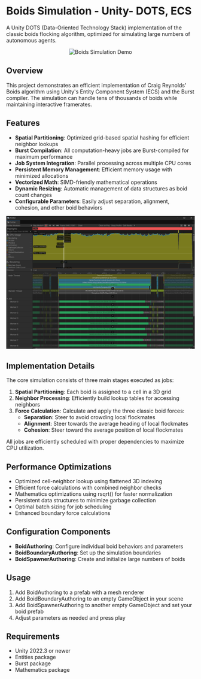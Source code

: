  
# Boids Simulation - Unity- DOTS, ECS

A Unity DOTS (Data-Oriented Technology Stack) implementation of the classic boids flocking algorithm, optimized for simulating large numbers of autonomous agents.

<p align="center">
  <img src="Images/Boids.gif" alt="Boids Simulation Demo">
</p>

## Overview

This project demonstrates an efficient implementation of Craig Reynolds' Boids algorithm using Unity's Entity Component System (ECS) and the Burst compiler. The simulation can handle tens of thousands of boids while maintaining interactive framerates.

## Features

- **Spatial Partitioning**: Optimized grid-based spatial hashing for efficient neighbor lookups
- **Burst Compilation**: All computation-heavy jobs are Burst-compiled for maximum performance
- **Job System Integration**: Parallel processing across multiple CPU cores
- **Persistent Memory Management**: Efficient memory usage with minimized allocations
- **Vectorized Math**: SIMD-friendly mathematical operations
- **Dynamic Resizing**: Automatic management of data structures as boid count changes
- **Configurable Parameters**: Easily adjust separation, alignment, cohesion, and other boid behaviors

![Performance Profiling](Images/Profiler.png)

## Implementation Details

The core simulation consists of three main stages executed as jobs:

1. **Spatial Partitioning**: Each boid is assigned to a cell in a 3D grid
2. **Neighbor Processing**: Efficiently build lookup tables for accessing neighbors
3. **Force Calculation**: Calculate and apply the three classic boid forces:
   - **Separation**: Steer to avoid crowding local flockmates
   - **Alignment**: Steer towards the average heading of local flockmates
   - **Cohesion**: Steer toward the average position of local flockmates

All jobs are efficiently scheduled with proper dependencies to maximize CPU utilization.

## Performance Optimizations

- Optimized cell-neighbor lookup using flattened 3D indexing
- Efficient force calculations with combined neighbor checks
- Mathematics optimizations using rsqrt() for faster normalization
- Persistent data structures to minimize garbage collection
- Optimal batch sizing for job scheduling
- Enhanced boundary force calculations

## Configuration Components

- **BoidAuthoring**: Configure individual boid behaviors and parameters
- **BoidBoundaryAuthoring**: Set up the simulation boundaries
- **BoidSpawnerAuthoring**: Create and initialize large numbers of boids

## Usage

1. Add BoidAuthoring to a prefab with a mesh renderer
2. Add BoidBoundaryAuthoring to an empty GameObject in your scene
3. Add BoidSpawnerAuthoring to another empty GameObject and set your boid prefab
4. Adjust parameters as needed and press play

## Requirements

- Unity 2022.3 or newer
- Entities package
- Burst package
- Mathematics package